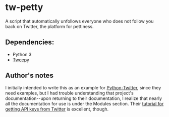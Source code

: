 # tw-petty
A script that automatically unfollows everyone who does not follow you back on Twitter, the platform for pettiness.

## Dependencies:
- Python 3
- [Tweepy](http://docs.tweepy.org/)

## Author's notes
I initially intended to write this as an example for [Python-Twitter](https://github.com/bear/python-twitter), since they need examples, but I had trouble understanding that project's documentation--upon returning to their documentation, I realize that nearly all the documentation for use is under the Modules section. Their [tutorial for getting API keys from Twitter](https://python-twitter.readthedocs.io/en/latest/getting_started.html) is excellent, though.
